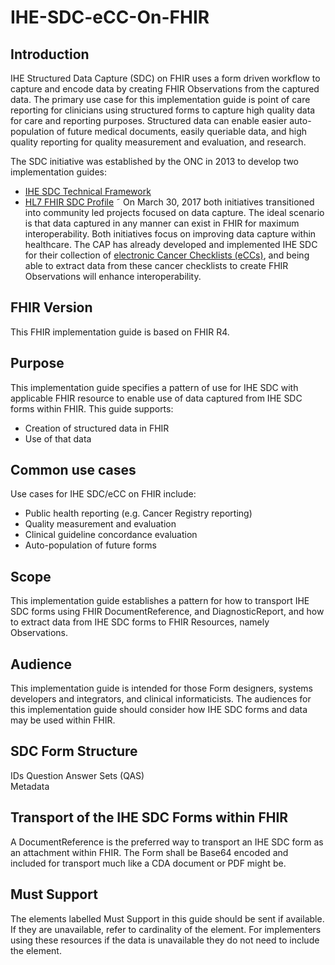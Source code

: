 # IHE-SDC-eCC-On-FHIR

## Introduction
IHE Structured Data Capture (SDC) on FHIR uses a form driven workflow to capture and encode data by creating FHIR Observations from the captured data. The primary use case for this implementation guide is point of care reporting for clinicians using structured forms to capture high quality data for care and reporting purposes. Structured data can enable easier auto-population of future medical documents, easily queriable data, and high quality reporting for quality measurement and evaluation, and research.

The SDC initiative was established by the ONC in 2013 to develop two implementation guides:
+   [IHE SDC Technical Framework](https://wiki.ihe.net/index.php/Structured_Data_Capture) 
+   [HL7 FHIR SDC Profile](http://hl7.org/fhir/us/sdc/)
˜
On March 30, 2017 both initiatives transitioned into community led projects focused on data capture. The ideal scenario is that data captured in any manner can exist in FHIR for maximum interoperability.  Both initiatives focus on improving data capture within healthcare. The CAP has already developed and implemented IHE SDC for their collection of [electronic Cancer Checklists (eCCs)](https://www.cap.org/laboratory-improvement/proficiency-testing/cap-ecC), and being able to extract data from these cancer checklists to create FHIR Observations will enhance interoperability.

## FHIR Version
This FHIR implementation guide is based on FHIR R4. 

## Purpose
This implementation guide specifies a pattern of use for IHE SDC with applicable FHIR resource to enable use of data captured from IHE SDC forms within FHIR. 
This guide supports: 
+	Creation of structured data in FHIR
+	Use of that data 

## Common use cases
Use cases for IHE SDC/eCC  on FHIR include: 
+	Public health reporting (e.g. Cancer Registry reporting) 
+	Quality measurement and evaluation
+	Clinical guideline concordance evaluation 
+	Auto-population of future forms

## Scope
This implementation guide establishes a pattern for how to transport IHE SDC forms using FHIR DocumentReference, and DiagnosticReport, and how to extract data from IHE SDC forms to FHIR Resources, namely Observations. 

## Audience
This implementation guide is intended for those Form designers, systems developers and integrators, and clinical informaticists. The audiences for this implementation guide should consider how IHE SDC forms and data may be used within FHIR. 

## SDC Form Structure
IDs
Question Answer Sets (QAS)  
Metadata

## Transport of the IHE SDC Forms within FHIR
A DocumentReference is the preferred way to transport an IHE SDC form as an attachment within FHIR. The Form shall be Base64 encoded and included for transport much like a CDA document or PDF might be.

## Must Support
The elements labelled Must Support in this guide should be sent if available. If they are unavailable, refer to cardinality of the element. For implementers using these resources if the data is unavailable they do not need to include the element. 
